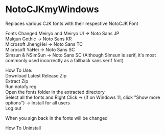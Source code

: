 # NotoCJKmyWindows
Replaces various CJK fonts with their respective NotoCJK Font

Fonts Changed
Meiryo and Meiryo UI -> Noto Sans JP  
Malgun Gothic -> Noto Sans KR  
Microsoft JhengHei -> Noto Sans TC  
Microsoft YaHei -> Noto Sans SC  
Simsun & NSimSun -> Noto Sans SC (Although Simsun is serif, it's most commonly used incorrectly as a fallback sans serif font)  
  
How To Use:  
Download Latest Release Zip  
Extract Zip  
Run notofy.reg  
Open the fonts folder in the extracted directory  
Select all the fonts and Right Click -> (if on Windows 11, click "Show more options") -> Install for all users  
Log out  
  
When you sign back in the fonts will be changed  
  
How To Uninstall  
